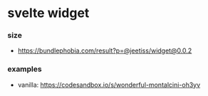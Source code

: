 # svelte widget

### size

- https://bundlephobia.com/result?p=@jeetiss/widget@0.0.2

### examples

- vanilla:
https://codesandbox.io/s/wonderful-montalcini-oh3yv
